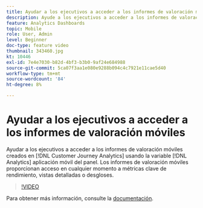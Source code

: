 ```yaml
---
title: Ayudar a los ejecutivos a acceder a los informes de valoración móviles
description: Ayude a los ejecutivos a acceder a los informes de valoración móviles creados en Customer Journey Analytics mediante la aplicación móvil del panel de Analytics.  Los informes de valoración móviles proporcionan acceso en cualquier momento a métricas clave de rendimiento, vistas detalladas o desgloses.
feature: Analytics Dashboards
topic: Mobile
role: User, Admin
level: Beginner
doc-type: feature video
thumbnail: 343460.jpg
kt: 10446
exl-id: 7e4e7030-b82d-4bf3-b3b0-9af24e684988
source-git-commit: 5ca07f3aa1e080e9288b094c4c7921e11cae5d40
workflow-type: tm+mt
source-wordcount: '84'
ht-degree: 8%

---
```


# Ayudar a los ejecutivos a acceder a los informes de valoración móviles

Ayudar a los ejecutivos a acceder a los informes de valoración móviles creados en [!DNL Customer Journey Analytics] usando la variable [!DNL Analytics] aplicación móvil del panel.  Los informes de valoración móviles proporcionan acceso en cualquier momento a métricas clave de rendimiento, vistas detalladas o desgloses.

>[!VIDEO](https://video.tv.adobe.com/v/343460/?quality=12&learn=on)

Para obtener más información, consulte la [documentación](https://experienceleague.adobe.com/docs/analytics-platform/using/cja-dashboards/set-up-execs.html).